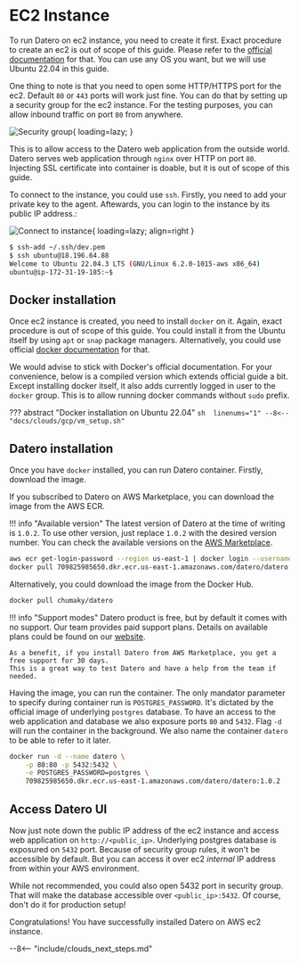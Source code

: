 # EC2 Instance
To run Datero on ec2 instance, you need to create it first.
Exact procedure to create an ec2 is out of scope of this guide.
Please refer to the [official documentation](https://docs.aws.amazon.com/AWSEC2/latest/UserGuide/EC2_GetStarted.html#ec2-launch-instance) for that.
You can use any OS you want, but we will use Ubuntu 22.04 in this guide.

One thing to note is that you need to open some HTTP/HTTPS port for the ec2.
Default `80` or `443` ports will work just fine.
You can do that by setting up a security group for the ec2 instance.
For the testing purposes, you can allow inbound traffic on port `80` from anywhere.

![Security group](../../images/clouds/aws/security_group.jpg){ loading=lazy;  }

This is to allow access to the Datero web application from the outside world.
Datero serves web application through `nginx` over HTTP on port `80`.
Injecting SSL certificate into container is doable, but it is out of scope of this guide.

To connect to the instance, you could use `ssh`.
Firstly, you need to add your private key to the agent.
Aftewards, you can login to the instance by its public IP address.:

![Connect to instance](../../images/clouds/aws/instance.jpg){ loading=lazy; align=right }

```sh
$ ssh-add ~/.ssh/dev.pem 
$ ssh ubuntu@18.196.64.88
Welcome to Ubuntu 22.04.3 LTS (GNU/Linux 6.2.0-1015-aws x86_64)
ubuntu@ip-172-31-19-185:~$  
```


## Docker installation
Once ec2 instance is created, you need to install `docker` on it.
Again, exact procedure is out of scope of this guide.
You could install it from the Ubuntu itself by using `apt` or `snap` package managers.
Alternatively, you could use official [docker documentation](https://docs.docker.com/engine/install/ubuntu/#install-using-the-repository) for that.

We would advise to stick with Docker's official documentation.
For your convenience, below is a compiled version which extends official guide a bit.
Except installing docker itself, it also adds currently logged in user to the `docker` group.
This is to allow running docker commands without `sudo` prefix.

??? abstract "Docker installation on Ubuntu 22.04"
    ```sh  linenums="1"
    --8<-- "docs/clouds/gcp/vm_setup.sh"
    ```


## Datero installation
Once you have `docker` installed, you can run Datero container.
Firstly, download the image.

If you subscribed to Datero on AWS Marketplace, you can download the image from the AWS ECR.

!!! info "Available version"
    The latest version of Datero at the time of writing is `1.0.2`.
    To use other version, just replace `1.0.2` with the desired version number.
    You can check the available versions on the [AWS Marketplace](https://aws.amazon.com/marketplace/pp/prodview-gmlxuzixyqtoq).

```sh
aws ecr get-login-password --region us-east-1 | docker login --username AWS --password-stdin 709825985650.dkr.ecr.us-east-1.amazonaws.com
docker pull 709825985650.dkr.ecr.us-east-1.amazonaws.com/datero/datero:1.0.2
```

Alternatively, you could download the image from the Docker Hub.
```sh
docker pull chumaky/datero
```

!!! info "Support modes"
    Datero product is free, but by default it comes with no support.
    Our team provides paid support plans. 
    Details on available plans could be found on our [website](https://datero.tech).

    As a benefit, if you install Datero from AWS Marketplace, you get a free support for 30 days.
    This is a great way to test Datero and have a help from the team if needed.

Having the image, you can run the container.
The only mandator parameter to specify during container run is `POSTGRES_PASSWORD`.
It's dictated by the official image of underlying `postgres` database.
To have an access to the web application and database we also exposure ports `80` and `5432`.
Flag `-d` will run the container in the background.
We also name the container `datero` to be able to refer to it later.

``` sh
docker run -d --name datero \
    -p 80:80 -p 5432:5432 \
    -e POSTGRES_PASSWORD=postgres \
    709825985650.dkr.ecr.us-east-1.amazonaws.com/datero/datero:1.0.2
```

## Access Datero UI
Now just note down the public IP address of the ec2 instance and access web application on `http://<public_ip>`.
Underlying postgres database is exposured on `5432` port.
Because of security group rules, it won't be accessible by default. 
But you can access it over ec2 _internal_ IP address from within your AWS environment.

While not recommended, you could also open 5432 port in security group.
That will make the database accessible over `<public_ip>:5432`.
Of course, don't do it for production setup!

Congratulations! You have successfully installed Datero on AWS ec2 instance.

--8<-- "include/clouds_next_steps.md"